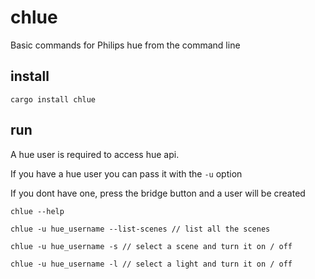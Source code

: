 # chlue

Basic commands for Philips hue from the command line

## install

```
cargo install chlue
```

## run

A hue user is required to access hue api.

If you have a hue user you can pass it with the `-u` option

If you dont have one, press the bridge button and a user will be created

```
chlue --help

chlue -u hue_username --list-scenes // list all the scenes

chlue -u hue_username -s // select a scene and turn it on / off

chlue -u hue_username -l // select a light and turn it on / off
```

